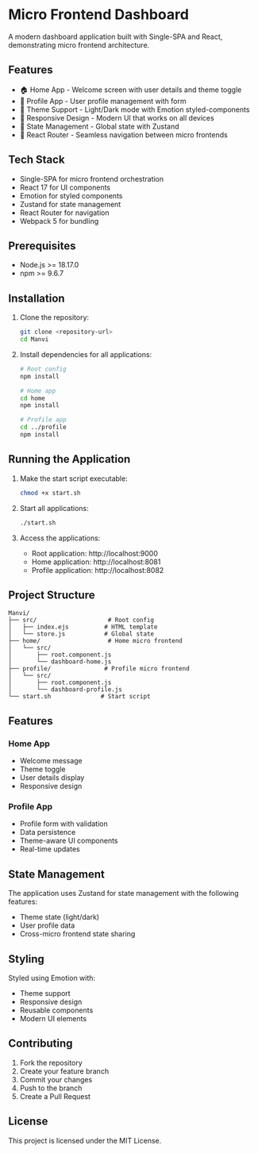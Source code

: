 # Micro Frontend Dashboard

A modern dashboard application built with Single-SPA and React, demonstrating micro frontend architecture.

## Features

- 🏠 Home App - Welcome screen with user details and theme toggle
- 👤 Profile App - User profile management with form
- 🎨 Theme Support - Light/Dark mode with Emotion styled-components
- 📱 Responsive Design - Modern UI that works on all devices
- 🔄 State Management - Global state with Zustand
- 🚦 React Router - Seamless navigation between micro frontends

## Tech Stack

- Single-SPA for micro frontend orchestration
- React 17 for UI components
- Emotion for styled components
- Zustand for state management
- React Router for navigation
- Webpack 5 for bundling

## Prerequisites

- Node.js >= 18.17.0
- npm >= 9.6.7

## Installation

1. Clone the repository:

   ```bash
   git clone <repository-url>
   cd Manvi
   ```

2. Install dependencies for all applications:

   ```bash
   # Root config
   npm install

   # Home app
   cd home
   npm install

   # Profile app
   cd ../profile
   npm install
   ```

## Running the Application

1. Make the start script executable:

   ```bash
   chmod +x start.sh
   ```

2. Start all applications:

   ```bash
   ./start.sh
   ```

3. Access the applications:
   - Root application: http://localhost:9000
   - Home application: http://localhost:8081
   - Profile application: http://localhost:8082

## Project Structure

```
Manvi/
├── src/                    # Root config
│   ├── index.ejs          # HTML template
│   └── store.js           # Global state
├── home/                   # Home micro frontend
│   └── src/
│       ├── root.component.js
│       └── dashboard-home.js
├── profile/               # Profile micro frontend
│   └── src/
│       ├── root.component.js
│       └── dashboard-profile.js
└── start.sh              # Start script
```

## Features

### Home App

- Welcome message
- Theme toggle
- User details display
- Responsive design

### Profile App

- Profile form with validation
- Data persistence
- Theme-aware UI components
- Real-time updates

## State Management

The application uses Zustand for state management with the following features:

- Theme state (light/dark)
- User profile data
- Cross-micro frontend state sharing

## Styling

Styled using Emotion with:

- Theme support
- Responsive design
- Reusable components
- Modern UI elements

## Contributing

1. Fork the repository
2. Create your feature branch
3. Commit your changes
4. Push to the branch
5. Create a Pull Request

## License

This project is licensed under the MIT License.
